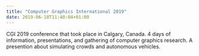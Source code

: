 ```yaml
---
title: "Computer Graphics International 2019"
date: 2019-06-18T11:40:04+01:00
---
```


CGI 2019 conference that took place in Calgary, Canada. 4 days of information, presentations, and gathering of computer graphics research. A presention about simulating crowds and autonomous vehicles.